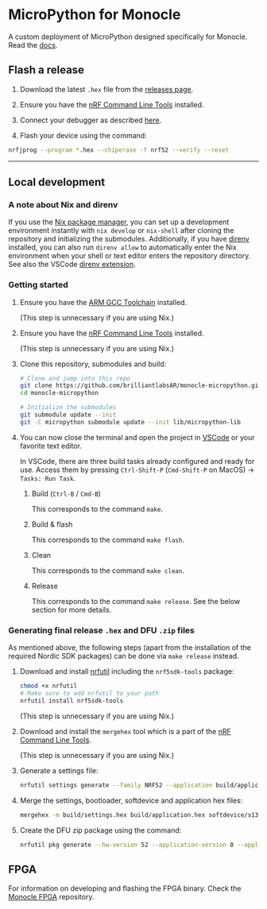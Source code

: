 # MicroPython for Monocle

A custom deployment of MicroPython designed specifically for Monocle. Read the [docs](https://docs.brilliantmonocle.com).

## Flash a release


1. Download the latest `.hex` file from the [releases page](https://github.com/brilliantlabsAR/monocle-micropython/releases).

1. Ensure you have the [nRF Command Line Tools](https://www.nordicsemi.com/Products/Development-tools/nrf-command-line-tools) installed.

1. Connect your debugger as described [here](https://docs.brilliantmonocle.com/monocle/monocle/#manually-programming).

1. Flash your device using the command:

```sh
nrfjprog --program *.hex --chiperase -f nrf52 --verify --reset
```

---

## Local development

### A note about Nix and direnv

If you use the [Nix package manager](https://nixos.org/), you can set up a development environment instantly with `nix develop` or `nix-shell` after cloning the repository and initializing the submodules. Additionally, if you have [direnv](https://direnv.net/) installed, you can also run `direnv allow` to automatically enter the Nix environment when your shell or text editor enters the repository directory. See also the VSCode [direnv extension](https://marketplace.visualstudio.com/items?itemName=mkhl.direnv).

### Getting started

1. Ensure you have the [ARM GCC Toolchain](https://developer.arm.com/downloads/-/gnu-rm) installed.

   (This step is unnecessary if you are using Nix.)

1. Ensure you have the [nRF Command Line Tools](https://www.nordicsemi.com/Products/Development-tools/nrf-command-line-tools) installed.

   (This step is unnecessary if you are using Nix.)

1. Clone this repository, submodules and build:

    ```sh
    # Clone and jump into this repo
    git clone https://github.com/brilliantlabsAR/monocle-micropython.git
    cd monocle-micropython

    # Initialize the submodules
    git submodule update --init
    git -C micropython submodule update --init lib/micropython-lib
    ```

1. You can now close the terminal and open the project in [VSCode](https://code.visualstudio.com) or your favorite text editor.

    In VSCode, there are three build tasks already configured and ready for use. Access them by pressing `Ctrl-Shift-P` (`Cmd-Shift-P` on MacOS) → `Tasks: Run Task`.

    1. Build (`Ctrl-B` / `Cmd-B`)

       This corresponds to the command `make`.
    1. Build & flash

       This corresponds to the command `make flash`.
    1. Clean

       This corresponds to the command `make clean`.
    1. Release

       This corresponds to the command `make release`. See the below section for more details.

### Generating final release `.hex` and DFU `.zip` files

As mentioned above, the following steps (apart from the installation of the required Nordic SDK packages) can be done via `make release` instead.

1. Download and install [nrfutil](https://www.nordicsemi.com/Products/Development-tools/nRF-Util) including the `nrf5sdk-tools` package:

    ```sh
    chmod +x nrfutil
    # Make sure to add nrfutil to your path
    nrfutil install nrf5sdk-tools
    ```

   (This step is unnecessary if you are using Nix.)

1. Download and install the `mergehex` tool which is a part of the [nRF Command Line Tools](https://www.nordicsemi.com/Products/Development-tools/nrf-command-line-tools).

   (This step is unnecessary if you are using Nix.)

1. Generate a settings file:

    ```sh
    nrfutil settings generate --family NRF52 --application build/application.hex --application-version 0 --bootloader-version 0 --bl-settings-version 2 build/settings.hex
    ```

1. Merge the settings, bootloader, softdevice and application hex files:

    ```sh
    mergehex -m build/settings.hex build/application.hex softdevice/s132_nrf52_7.3.0_softdevice.hex bootloader/build/nrf52832_xxaa_s132.hex -o build/release.hex
    ```

1. Create the DFU zip package using the command:

    ```sh
    nrfutil pkg generate --hw-version 52 --application-version 0 --application build/application.hex --sd-req 0x0124 --key-file bootloader/published_privkey.pem build/release.zip
    ```

## FPGA

For information on developing and flashing the FPGA binary. Check the [Monocle FPGA](https://github.com/brilliantlabsAR/monocle-fpga) repository.
